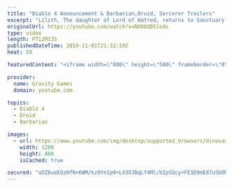 ```yaml
---
title: "Diablo 4 Announcement & Barbarian,Druid, Sorcerer Trailers"
excerpt: "Lilith, The daughter of Lord of Hatred, returns to Sanctuary in the reveal trailer for Diablo 4. Diablo IV is the newest cinematic from ..."
originalUrl: https://youtube.com/watch?v=NO0bQ0Slods
type: video
length: PT12M13S
publishedDateTime: 2019-11-01T21:32:19Z
heat: 50

featuredContent: "<iframe width=\"800\" height=\"500\" frameborder=\"0\" src=\"https://www.youtube.com/embed/NO0bQ0Slods\" allow=\"accelerometer; autoplay; encrypted-media; gyroscope; picture-in-picture\" allowfullscreen></iframe>"

provider:
  name: Gravity Games
  domain: youtube.com

topics:
  - Diablo 4
  - Druid
  - Barbarian

images:
  - url: https://www.youtube.com/img/desktop/supported_browsers/dinosaur.png
    width: 1200
    height: 800
    isCached: true

secured: "uOZ8ueEQzHfN+KWM/kzOYn1p0+LX3OJBqLY4Ml/bIpSQcy+FE1D9mE87uSbOMp3xU+P3wCgcBKcMM9QtXFUIiWuWHgkhRuyQuKf3EBhyMDeoGivHRSShgzKh/xIpH4o61cHhsckZ3syKJO7WaDLqUBnWovmiKkRO/24+vsY+EtUy4Mf5azA4XnbX+MBZ96CqFDjuqpogFMnt9g2pUKP9jusc7LJ0MZ9zgfh3pABD8bYj0VWd2bRrfEG7QzrGL/O5IJqqReRryF19c2U1Y+ZtMMjDVvCjszN7EAwCe7yu38RvyGjqc21UvnN86OMAIxmnDYo4GbWuurwBjln0b+PFSPWzJ+0p3kpTfSHBfYoPpLpqYw0qIZl1EOMcNFqHc1ryazBpq0+x4BVJJJaAGvQpnhN9iS7LtMP8+tpzw0wnTs0=;6CA0q5oDKAgyFNt3a0Z7Bg=="
---
```



